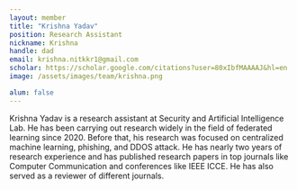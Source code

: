 ```yaml
---
layout: member
title: "Krishna Yadav"
position: Research Assistant
nickname: Krishna
handle: dad
email: krishna.nitkkr1@gmail.com
scholar: https://scholar.google.com/citations?user=80xIbfMAAAAJ&hl=en
image: /assets/images/team/krishna.png

alum: false
---
```

Krishna Yadav is a research assistant at Security and Artificial Intelligence Lab. He has been carrying out research widely in the field of federated learning since 2020. Before that, his research was focused on centralized machine learning, phishing, and DDOS attack. He has nearly two years of research experience and has published research papers in top journals like Computer Communication and conferences like IEEE ICCE. He has also served as a reviewer of different journals.
